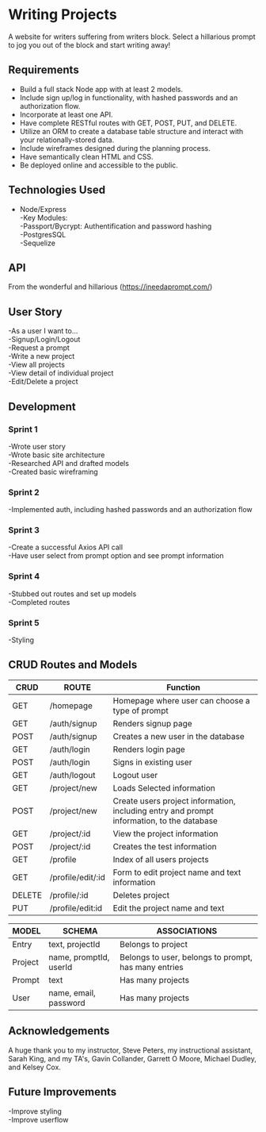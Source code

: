 # Writing Projects

A website for writers suffering from writers block. Select a hillarious prompt to jog you out of the block and start writing away! 

## Requirements
- Build a full stack Node app with at least 2 models.
- Include sign up/log in functionality, with hashed passwords and an authorization flow.
- Incorporate at least one API.
- Have complete RESTful routes with GET, POST, PUT, and DELETE.
- Utilize an ORM to create a database table structure and interact with your relationally-stored data.
- Include wireframes designed during the planning process.
- Have semantically clean HTML and CSS.
- Be deployed online and accessible to the public.

## Technologies Used 
- Node/Express  
  -Key Modules:  
    -Passport/Bycrypt: Authentification and password hashing  
-PostgresSQL  
-Sequelize  

## API
  From the wonderful and hillarious (https://ineedaprompt.com/)  

## User Story 
-As a user I want to...  
  -Signup/Login/Logout  
  -Request a prompt  
  -Write a new project  
  -View all projects  
  -View detail of individual project  
  -Edit/Delete a project  

## Development 

### Sprint 1 
-Wrote user story  
-Wrote basic site architecture  
-Researched API and drafted models  
-Created basic wireframing  

### Sprint 2 
-Implemented auth, including hashed passwords and an authorization flow   

### Sprint 3 
-Create a successful Axios API call   
-Have user select from prompt option and see prompt information   

### Sprint 4 
-Stubbed out routes and set up models   
-Completed routes   

### Sprint 5 
-Styling  

## CRUD Routes and Models  
| CRUD | ROUTE | Function |
| ---- | ----- | -------- |
| GET  |  /homepage | Homepage where user can choose a type of prompt |
| GET  | /auth/signup | Renders signup page | 
| POST | /auth/signup | Creates a new user in the database | 
| GET | /auth/login | Renders login page | 
| POST | /auth/login | Signs in existing user | 
| GET | /auth/logout | Logout user | 
| GET | /project/new | Loads Selected information | 
| POST | /project/new | Create users project information, including entry and prompt information, to the database |
| GET | /project/:id | View the project information |
| POST | /project/:id | Creates the test information |
| GET | /profile| Index of all users projects |
| GET | /profile/edit/:id | Form to edit project name and text information | 
| DELETE | /profile/:id | Deletes project | 
| PUT | /profile/edit:id | Edit the project name and text | 


| MODEL | SCHEMA | ASSOCIATIONS | 
| ----- | ------ | ------------ |
| Entry | text, projectId | Belongs to project | 
| Project | name, promptId, userId | Belongs to user, belongs to prompt, has many entries | 
| Prompt | text | Has many projects | 
| User | name, email, password | Has many projects | 

## Acknowledgements
  A huge thank you to my instructor, Steve Peters, my instructional assistant, Sarah King, and my TA's, Gavin Collander, Garrett O Moore, Michael Dudley, and Kelsey Cox. 

## Future Improvements
-Improve styling   
-Improve userflow
